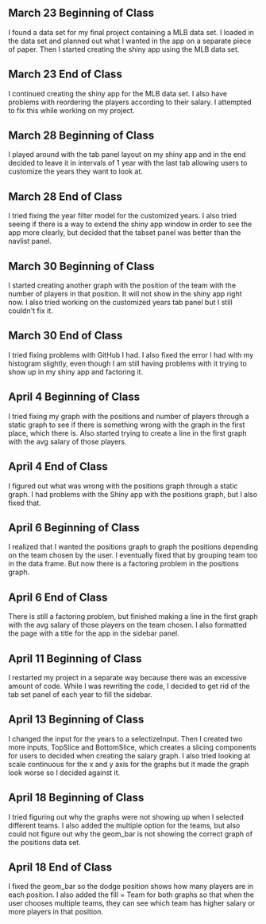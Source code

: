 ## March 23 Beginning of Class

I found a data set for my final project containing a MLB data set. I loaded in the data set and planned out what I wanted in the app on a separate piece of paper. Then I started creating the shiny app using the MLB data set.


## March 23 End of Class

I continued creating the shiny app for the MLB data set. I also have problems with reordering the players according to their salary. I attempted to fix this while working on my project.


## March 28 Beginning of Class

I played around with the tab panel layout on my shiny app and in the end decided to leave it in intervals of 1 year with the last tab allowing users to customize the years they want to look at.


## March 28 End of Class

I tried fixing the year filter model for the customized years. I also tried seeing if there is a way to extend the shiny app window in order to see the app more clearly, but decided that the tabset panel was better than the navlist panel.


## March 30 Beginning of Class

I started creating another graph with the position of the team with the number of players in that position. It will not show in the shiny app right now. I also tried working on the customized years tab panel but I still couldn't fix it.


## March 30 End of Class

I tried fixing problems with GitHub I had. I also fixed the error I had with my histogram slightly, even though I am still having problems with it trying to show up in my shiny app and factoring it.


## April 4 Beginning of Class

I tried fixing my graph with the positions and number of players through a static graph to see if there is something wrong with the graph in the first place, which there is. Also started trying to create a line in the first graph with the avg salary of those players.


## April 4 End of Class

I figured out what was wrong with the positions graph through a static graph. I had problems with the Shiny app with the positions graph, but I also fixed that.


## April 6 Beginning of Class

I realized that I wanted the positions graph to graph the positions depending on the team chosen by the user. I eventually fixed that by grouping team too in the data frame. But now there is a factoring problem in the positions graph.


## April 6 End of Class

There is still a factoring problem, but finished making a line in the first graph with the avg salary of those players on the team chosen. I also formatted the page with a title for the app in the sidebar panel.


## April 11 Beginning of Class

I restarted my project in a separate way because there was an excessive amount of code. While I was rewriting the code, I decided to get rid of the tab set panel of each year to fill the sidebar.


## April 13 Beginning of Class

I changed the input for the years to a selectizeInput. Then I created two more inputs, TopSlice and BottomSlice, which creates a slicing components for users to decided when creating the salary graph. I also tried looking at scale continuous for the x and y axis for the graphs but it made the graph look worse so I decided against it.


## April 18 Beginning of Class

I tried figuring out why the graphs were not showing up when I selected different teams. I also added the multiple option for the teams, but also could not figure out why the geom_bar is not showing the correct graph of the positions data set.


## April 18 End of Class

I fixed the geom_bar so the dodge position shows how many players are in each position. I also added the fill = Team for both graphs so that when the user chooses multiple teams, they can see which team has higher salary or more players in that position.